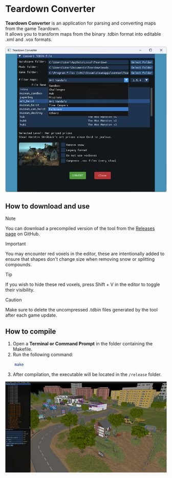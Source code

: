 # Teardown Converter

**Teardown Converter** is an application for parsing and converting maps from the game Teardown.  
It allows you to transform maps from the binary .tdbin format into editable .xml and .vox formats.

![UI](https://github.com/TTFH/Teardown-Converter/blob/main/converter_ui.png)

## How to download and use
> [!Note]
> You can download a precompiled version of the tool from the [Releases page](https://github.com/TTFH/Teardown-Converter/releases) on GitHub.

> [!Important]
> You may encounter red voxels in the editor, these are intentionally added to ensure that shapes don't change size when removing snow or splitting compounds.

> [!Tip]
> If you wish to hide these red voxels, press Shift + V in the editor to toggle their visibility.

> [!Caution]
> Make sure to delete the uncompressed .tdbin files generated by the tool after each game update.

## How to compile
1. Open a **Terminal or Command Prompt** in the folder containing the Makefile.
2. Run the following command:
```bash
    make
```
3. After compilation, the executable will be located in the `/release` folder.

![Editor Example](https://github.com/TTFH/Teardown-Converter/blob/415d7c086d4669cbbaa9762657e97eb9a1d57d97/utils/converter_mall.png)  

